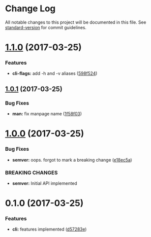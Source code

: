 # Change Log

All notable changes to this project will be documented in this file. See [standard-version](https://github.com/conventional-changelog/standard-version) for commit guidelines.

<a name="1.1.0"></a>
# [1.1.0](https://github.com/zkat/srisum/compare/v1.0.1...v1.1.0) (2017-03-25)


### Features

* **cli-flags:** add -h and -v aliases ([598f524](https://github.com/zkat/srisum/commit/598f524))



<a name="1.0.1"></a>
## [1.0.1](https://github.com/zkat/srisum/compare/v1.0.0...v1.0.1) (2017-03-25)


### Bug Fixes

* **man:** fix manpage name ([1f58f03](https://github.com/zkat/srisum/commit/1f58f03))



<a name="1.0.0"></a>
# [1.0.0](https://github.com/zkat/srisum/compare/v0.1.0...v1.0.0) (2017-03-25)


### Bug Fixes

* **semver:** oops. forgot to mark a breaking change ([e18ec5a](https://github.com/zkat/srisum/commit/e18ec5a))


### BREAKING CHANGES

* **semver:** Initial API implemented



<a name="0.1.0"></a>
# 0.1.0 (2017-03-25)


### Features

* **cli:** features implemented ([d57283e](https://github.com/zkat/srisum/commit/d57283e))
